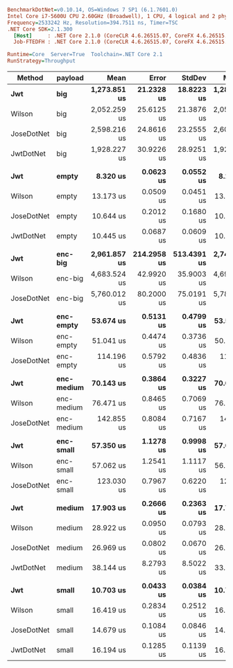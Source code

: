 ``` ini

BenchmarkDotNet=v0.10.14, OS=Windows 7 SP1 (6.1.7601.0)
Intel Core i7-5600U CPU 2.60GHz (Broadwell), 1 CPU, 4 logical and 2 physical cores
Frequency=2533242 Hz, Resolution=394.7511 ns, Timer=TSC
.NET Core SDK=2.1.300
  [Host]     : .NET Core 2.1.0 (CoreCLR 4.6.26515.07, CoreFX 4.6.26515.06), 64bit RyuJIT
  Job-FTEDFH : .NET Core 2.1.0 (CoreCLR 4.6.26515.07, CoreFX 4.6.26515.06), 64bit RyuJIT

Runtime=Core  Server=True  Toolchain=.NET Core 2.1  
RunStrategy=Throughput  

```
|     Method |    payload |         Mean |       Error |      StdDev |       Median |      Op/s | Scaled | ScaledSD |     Gen 0 |     Gen 1 |     Gen 2 |  Allocated |
|----------- |----------- |-------------:|------------:|------------:|-------------:|----------:|-------:|---------:|----------:|----------:|----------:|-----------:|
|        **Jwt** |        **big** | **1,273.851 us** |  **21.2328 us** |  **18.8223 us** | **1,281.510 us** |     **785.0** |   **1.00** |     **0.00** |  **154.2969** |  **154.2969** |  **154.2969** |  **589.04 KB** |
|     Wilson |        big | 2,052.259 us |  25.6125 us |  21.3876 us | 2,054.303 us |     487.3 |   1.61 |     0.03 |  371.0938 |  371.0938 |  371.0938 | 1476.11 KB |
| JoseDotNet |        big | 2,598.216 us |  24.8616 us |  23.2555 us | 2,604.757 us |     384.9 |   2.04 |     0.03 |  500.0000 |  500.0000 |  496.0938 | 1963.34 KB |
|  JwtDotNet |        big | 1,928.227 us |  30.9226 us |  28.9251 us | 1,924.580 us |     518.6 |   1.51 |     0.03 |  300.7813 |  300.7813 |  300.7813 | 1248.28 KB |
|            |            |              |             |             |              |           |        |          |           |           |           |            |
|        **Jwt** |      **empty** |     **8.320 us** |   **0.0623 us** |   **0.0552 us** |     **8.295 us** | **120,194.6** |   **1.00** |     **0.00** |    **0.1373** |    **0.0153** |         **-** |    **3.58 KB** |
|     Wilson |      empty |    13.173 us |   0.0509 us |   0.0451 us |    13.179 us |  75,911.9 |   1.58 |     0.01 |    0.2747 |    0.0153 |         - |     7.1 KB |
| JoseDotNet |      empty |    10.644 us |   0.2012 us |   0.1680 us |    10.596 us |  93,950.9 |   1.28 |     0.02 |    0.2594 |    0.0153 |         - |    6.32 KB |
|  JwtDotNet |      empty |    10.445 us |   0.0687 us |   0.0609 us |    10.431 us |  95,743.8 |   1.26 |     0.01 |    0.1831 |    0.0153 |         - |    4.78 KB |
|            |            |              |             |             |              |           |        |          |           |           |           |            |
|        **Jwt** |    **enc-big** | **2,961.857 us** | **214.2958 us** | **513.4391 us** | **2,748.993 us** |     **337.6** |   **1.00** |     **0.00** |  **320.3125** |  **320.3125** |  **320.3125** | **1250.76 KB** |
|     Wilson |    enc-big | 4,683.524 us |  42.9920 us |  35.9003 us | 4,696.442 us |     213.5 |   1.62 |     0.23 |  914.0625 |  914.0625 |  914.0625 | 3472.24 KB |
| JoseDotNet |    enc-big | 5,760.012 us |  80.2000 us |  75.0191 us | 5,780.403 us |     173.6 |   1.99 |     0.29 | 1046.8750 | 1046.8750 | 1046.8750 | 4534.33 KB |
|            |            |              |             |             |              |           |        |          |           |           |           |            |
|        **Jwt** |  **enc-empty** |    **53.674 us** |   **0.5131 us** |   **0.4799 us** |    **53.547 us** |  **18,630.9** |   **1.00** |     **0.00** |    **0.7935** |    **0.1831** |         **-** |    **19.6 KB** |
|     Wilson |  enc-empty |    51.041 us |   0.4474 us |   0.3736 us |    50.907 us |  19,592.2 |   0.95 |     0.01 |    1.0376 |    0.1221 |         - |   26.82 KB |
| JoseDotNet |  enc-empty |   114.196 us |   0.5792 us |   0.4836 us |   114.079 us |   8,756.8 |   2.13 |     0.02 |    2.0752 |         - |         - |   52.41 KB |
|            |            |              |             |             |              |           |        |          |           |           |           |            |
|        **Jwt** | **enc-medium** |    **70.143 us** |   **0.3864 us** |   **0.3227 us** |    **70.065 us** |  **14,256.5** |   **1.00** |     **0.00** |    **1.0986** |    **0.1221** |         **-** |   **28.04 KB** |
|     Wilson | enc-medium |    76.471 us |   0.8465 us |   0.7069 us |    76.524 us |  13,076.8 |   1.09 |     0.01 |    2.0752 |    0.1221 |         - |      50 KB |
| JoseDotNet | enc-medium |   142.855 us |   0.8084 us |   0.7167 us |   142.571 us |   7,000.1 |   2.04 |     0.01 |    3.4180 |         - |         - |   86.49 KB |
|            |            |              |             |             |              |           |        |          |           |           |           |            |
|        **Jwt** |  **enc-small** |    **57.350 us** |   **1.1278 us** |   **0.9998 us** |    **57.040 us** |  **17,436.8** |   **1.00** |     **0.00** |    **0.8545** |    **0.1831** |         **-** |   **21.29 KB** |
|     Wilson |  enc-small |    57.062 us |   1.2541 us |   1.1117 us |    56.573 us |  17,524.9 |   1.00 |     0.02 |    1.2817 |    0.1221 |         - |   31.02 KB |
| JoseDotNet |  enc-small |   123.030 us |   0.7967 us |   0.6220 us |   122.849 us |   8,128.1 |   2.15 |     0.04 |    2.4414 |         - |         - |   60.74 KB |
|            |            |              |             |             |              |           |        |          |           |           |           |            |
|        **Jwt** |     **medium** |    **17.903 us** |   **0.2666 us** |   **0.2363 us** |    **17.796 us** |  **55,856.2** |   **1.00** |     **0.00** |    **0.3357** |    **0.0305** |         **-** |    **7.86 KB** |
|     Wilson |     medium |    28.922 us |   0.0950 us |   0.0793 us |    28.905 us |  34,576.0 |   1.62 |     0.02 |    0.7324 |    0.0305 |         - |   18.24 KB |
| JoseDotNet |     medium |    26.969 us |   0.0802 us |   0.0670 us |    26.959 us |  37,079.9 |   1.51 |     0.02 |    0.8850 |    0.0305 |         - |      22 KB |
|  JwtDotNet |     medium |    38.144 us |   8.2793 us |   8.5022 us |    33.430 us |  26,216.5 |   2.13 |     0.46 |    0.7324 |         - |         - |   19.57 KB |
|            |            |              |             |             |              |           |        |          |           |           |           |            |
|        **Jwt** |      **small** |    **10.703 us** |   **0.0433 us** |   **0.0384 us** |    **10.701 us** |  **93,428.1** |   **1.00** |     **0.00** |    **0.1678** |    **0.0153** |         **-** |    **4.29 KB** |
|     Wilson |      small |    16.419 us |   0.2834 us |   0.2512 us |    16.299 us |  60,905.6 |   1.53 |     0.02 |    0.3662 |    0.0305 |         - |    9.05 KB |
| JoseDotNet |      small |    14.679 us |   0.1084 us |   0.0846 us |    14.689 us |  68,124.9 |   1.37 |     0.01 |    0.3967 |    0.0305 |         - |    9.64 KB |
|  JwtDotNet |      small |    16.194 us |   0.1285 us |   0.1139 us |    16.204 us |  61,753.2 |   1.51 |     0.01 |    0.3357 |    0.0305 |         - |    8.45 KB |
